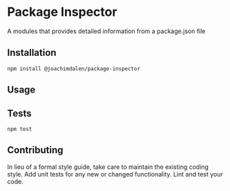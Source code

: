 # Package Inspector

A modules that provides detailed information from a package.json file

## Installation

`npm install @joachimdalen/package-inspector`

## Usage


## Tests

`npm test`

## Contributing

In lieu of a formal style guide, take care to maintain the existing coding style. Add unit tests for any new or changed functionality. Lint and test your code.
